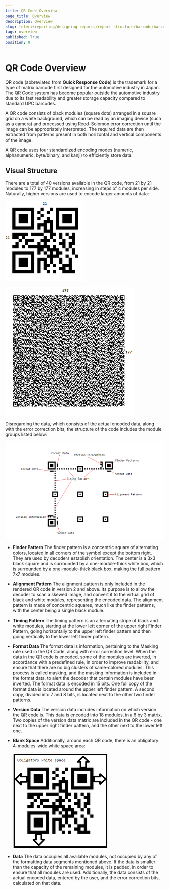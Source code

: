 ```yaml
---
title: QR Code Overview
page_title: Overview 
description: Overview
slug: telerikreporting/designing-reports/report-structure/barcode/barcode-types/2d-barcodes/qr-code/overview
tags: overview
published: True
position: 0
---
```


# QR Code Overview



QR code (abbreviated from __Quick Response Code__) is the trademark for a type of matrix barcode         first designed for the automotive industry in Japan. The QR Code system has become popular outside the automotive industry due to its         fast readability and greater storage capacity compared to standard UPC barcodes.       

A QR code consists of black modules (square dots) arranged in a square grid on a white background, which can be read by an imaging device         (such as a camera) and processed using Reed–Solomon error correction until the image can be appropriately interpreted. The required data         are then extracted from patterns present in both horizontal and vertical components of the image.       

A QR code uses four standardized encoding modes (numeric, alphanumeric, byte/binary, and kanji) to efficiently store data.

## Visual Structure

There are a total of 40 versions available in the QR code, from 21 by 21 modules to 177 by 177 modules,           increasing in steps of 4 modules per side. Naturally, higher versions are used to encode larger amounts of data:           

  ![barcode-qrcode-version 1](images/Barcodes/barcode-qrcode-version1.png)  

  ![barcode-qrcode-version 40](images/Barcodes/barcode-qrcode-version40.png)

Disregarding the data, which consists of the actual encoded data, along with the error correction bits,           the structure of the code includes the module groups listed below:           

  ![barcode-qrcode-structure](images/Barcodes/barcode-qrcode-structure.png)

* __Finder Pattern__ The finder pattern is a concentric square of alternating colors, located in all corners of the symbol               except the bottom right. They are used by decoders establish orientation. The center is a 3x3 black square               and is surrounded by a one-module-thick white box, which is surrounded by a one-module-thick black box, making               the full pattern 7x7 modules.             

* __Alignment Pattern__ The alignment pattern is only included in the rendered QR code in version 2 and above. Its purpose is to               allow the decoder to scan a skewed image, and convert it to the virtual grid of black and white modules, representing               the encoded data. The alignment pattern is made of concentric squares, much like the finder patterns, with the center               being a single black module.             

* __Timing Pattern__ The timing pattern is an alternating stripe of black and white modules, starting at the lower left corner of the               upper right Finder Pattern, going horizontally to the upper left finder pattern and then going vertically to the lower               left finder pattern.             

* __Format Data__ The format data is information, pertaining to the Masking rule used in the QR Code, along with error correction level.               When the data in the QR code is encoded, some of the modules are inverted, in accordance with a predefined rule, in order               to improve readability, and ensure that there are no big clusters of same-colored modules. This process is called masking,               and the masking information is included in the format data, to alert the decoder that certain modules have been inverted.             The format data is encoded in 15 bits. One full copy of the format data is located around the upper left finder pattern.               A second copy, divided into 7 and 8 bits, is located next to the other two finder patterns.             

* __Version Data__ The version data includes information on which version the QR code is. This data is encoded into 18 modules,               in a 6 by 3 matrix. Two copies of the version data matrix are included in the QR code - one next to the upper right               finder pattern, and the other next to the lower left one.             

* __Blank Space__ Additionally, around each QR code, there is an obligatory 4-modules-wide white space area:   

  ![barcode-qrcode-blankspace](images/Barcodes/barcode-qrcode-blankspace.png)

* __Data__ The data occupies all available modules, not occupied by any of the formatting data segments mentioned above.               If the data is smaller than the capacity of the remaining modules, it is padded, in order to ensure that all modules are used.               Additionally, the data consists of the actual encoded data, entered by the user, and the error correction bits, calculated on               that data.

